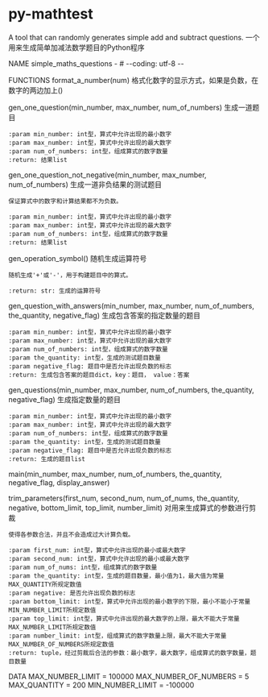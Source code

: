# py-mathtest
A tool that can randomly generates simple add and subtract questions.
一个用来生成简单加减法数学题目的Python程序


NAME simple_maths_questions - # --coding: utf-8 --

FUNCTIONS format_a_number(num) 格式化数字的显示方式，如果是负数，在数字的两边加上()

gen_one_question(min_number, max_number, num_of_numbers)
    生成一道题目
    
    :param min_number: int型，算式中允许出现的最小数字
    :param max_number: int型，算式中允许出现的最大数字
    :param num_of_numbers: int型，组成算式的数字数量
    :return: 结果list

gen_one_question_not_negative(min_number, max_number, num_of_numbers)
    生成一道非负结果的测试题目
    
    保证算式中的数字和计算结果都不为负数。
    
    :param min_number: int型，算式中允许出现的最小数字
    :param max_number: int型，算式中允许出现的最大数字
    :param num_of_numbers: int型，组成算式的数字数量
    :return: 结果list

gen_operation_symbol()
    随机生成运算符号
    
    随机生成'+'或'-'，用于构建题目中的算式。
    
    :return: str: 生成的运算符号

gen_question_with_answers(min_number, max_number, num_of_numbers, the_quantity, negative_flag)
    生成包含答案的指定数量的题目
    
    :param min_number: int型，算式中允许出现的最小数字
    :param max_number: int型，算式中允许出现的最大数字
    :param num_of_numbers: int型，组成算式的数字数量
    :param the_quantity: int型，生成的测试题目数量
    :param negative_flag: 题目中是否允许出现负数的标志
    :return: 生成包含答案的题目dict，key：题目， value：答案

gen_questions(min_number, max_number, num_of_numbers, the_quantity, negative_flag)
    生成指定数量的题目
    
    :param min_number: int型，算式中允许出现的最小数字
    :param max_number: int型，算式中允许出现的最大数字
    :param num_of_numbers: int型，组成算式的数字数量
    :param the_quantity: int型，生成的测试题目数量
    :param negative_flag: 题目中是否允许出现负数的标志
    :return: 生成的题目list

main(min_number, max_number, num_of_numbers, the_quantity, negative_flag, display_answer)

trim_parameters(first_num, second_num, num_of_nums, the_quantity, negative, bottom_limit, top_limit, number_limit)
    对用来生成算式的参数进行剪裁
    
    使得各参数合法，并且不会造成过大计算负载。
    
    :param first_num: int型，算式中允许出现的最小或最大数字
    :param second_num: int型，算式中允许出现的最小或最大数字
    :param num_of_nums: int型，组成算式的数字数量
    :param the_quantity: int型，生成的题目数量，最小值为1，最大值为常量MAX_QUANTITY所规定数值
    :param negative: 是否允许出现负数的标志
    :param bottom_limit: int型，算式中允许出现的最小数字的下限，最小不能小于常量MIN_NUMBER_LIMIT所规定数值
    :param top_limit: int型，算式中允许出现的最大数字的上限，最大不能大于常量MAX_NUMBER_LIMIT所规定数值
    :param number_limit: int型，组成算式的数字数量上限，最大不能大于常量MAX_NUMBER_OF_NUMBERS所规定数值
    :return: tuple，经过剪裁后合法的参数：最小数字，最大数字，组成算式的数字数量，题目数量
DATA MAX_NUMBER_LIMIT = 100000 MAX_NUMBER_OF_NUMBERS = 5 MAX_QUANTITY = 200 MIN_NUMBER_LIMIT = -100000
